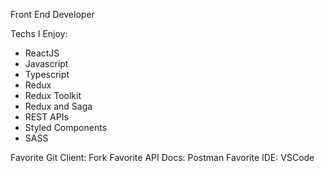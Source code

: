 Front End Developer

Techs I Enjoy:
- ReactJS
- Javascript
- Typescript
- Redux
- Redux Toolkit
- Redux and Saga
- REST APIs
- Styled Components
- SASS

Favorite Git Client: Fork
Favorite API Docs: Postman
Favorite IDE: VSCode

<!---
syhzrl/syhzrl is a ✨ special ✨ repository because its `README.md` (this file) appears on your GitHub profile.
You can click the Preview link to take a look at your changes.
--->

